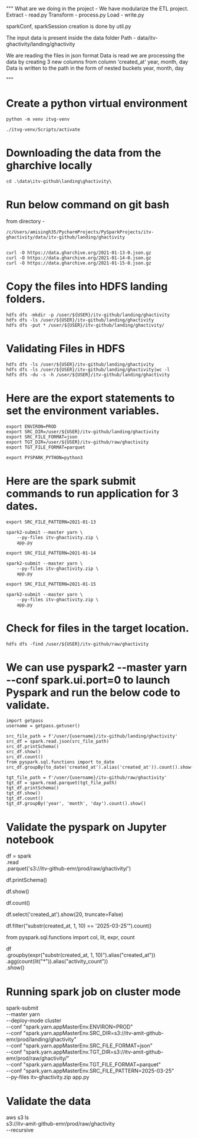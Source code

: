 """
What are we doing in the project - 
We have modularize the ETL project.
Extract - read.py
Transform - process.py
Load - write.py

sparkConf, sparkSession creation is done by util.py

The input data is present inside the data folder
Path - data/itv-ghactivity/landing/ghactivity

We are reading the files in json format
Data is read we are processing the data by creating 3
new columns from column 'created_at' 
year, month, day
Data is written to the path in the form of nested buckets
year, month, day

"""

# Create a python virtual environment

    python -m venv itvg-venv
    
    ./itvg-venv/Scripts/activate

# Downloading the data from the gharchive locally

    cd .\data\itv-github\landing\ghactivity\

# Run below command on git bash

from directory -
    
    /c/Users/amisingh35/PycharmProjects/PySparkProjects/itv-ghactivity/data/itv-github/landing/ghactivity


    curl -O https://data.gharchive.org/2021-01-13-0.json.gz
    curl -O https://data.gharchive.org/2021-01-14-0.json.gz
    curl -O https://data.gharchive.org/2021-01-15-0.json.gz

# Copy the files into HDFS landing folders.

    hdfs dfs -mkdir -p /user/${USER}/itv-github/landing/ghactivity
    hdfs dfs -ls /user/${USER}/itv-github/landing/ghactivity
    hdfs dfs -put * /user/${USER}/itv-github/landing/ghactivity/
 
# Validating Files in HDFS

    hdfs dfs -ls /user/${USER}/itv-github/landing/ghactivity
    hdfs dfs -ls /user/${USER}/itv-github/landing/ghactivity|wc -l
    hdfs dfs -du -s -h /user/${USER}/itv-github/landing/ghactivity

# Here are the export statements to set the environment variables.

    export ENVIRON=PROD
    export SRC_DIR=/user/${USER}/itv-github/landing/ghactivity
    export SRC_FILE_FORMAT=json
    export TGT_DIR=/user/${USER}/itv-github/raw/ghactivity
    export TGT_FILE_FORMAT=parquet
     
    export PYSPARK_PYTHON=python3

# Here are the spark submit commands to run application for 3 dates.

    export SRC_FILE_PATTERN=2021-01-13
     
    spark2-submit --master yarn \
        --py-files itv-ghactivity.zip \
        app.py
     
    export SRC_FILE_PATTERN=2021-01-14
     
    spark2-submit --master yarn \
        --py-files itv-ghactivity.zip \
        app.py
     
    export SRC_FILE_PATTERN=2021-01-15
     
    spark2-submit --master yarn \
        --py-files itv-ghactivity.zip \
        app.py

# Check for files in the target location.

    hdfs dfs -find /user/${USER}/itv-github/raw/ghactivity

# We can use pyspark2 --master yarn --conf spark.ui.port=0 to launch Pyspark and run the below code to validate.

    import getpass
    username = getpass.getuser()
     
    src_file_path = f'/user/{username}/itv-github/landing/ghactivity'
    src_df = spark.read.json(src_file_path)
    src_df.printSchema()
    src_df.show()
    src_df.count()
    from pyspark.sql.functions import to_date
    src_df.groupBy(to_date('created_at').alias('created_at')).count().show()
     
    tgt_file_path = f'/user/{username}/itv-github/raw/ghactivity'
    tgt_df = spark.read.parquet(tgt_file_path)
    tgt_df.printSchema()
    tgt_df.show()
    tgt_df.count()
    tgt_df.groupBy('year', 'month', 'day').count().show()

# Validate the pyspark on Jupyter notebook

df = spark \
    .read \
    .parquet('s3://itv-github-emr/prod/raw/ghactivity/')

df.printSchema()

df.show()

df.count()

df.select('created_at').show(20, truncate=False)

df.filter("substr(created_at, 1, 10) == '2025-03-25'").count()

from pyspark.sql.functions import col, lit, expr, count

df \
    .groupby(expr("substr(created_at, 1, 10)").alias("created_at")) \
    .agg(count(lit("*")).alias("activity_count")) \
    .show()

# Running spark job on cluster mode

spark-submit \
    --master yarn \
    --deploy-mode cluster \
    --conf "spark.yarn.appMasterEnv.ENVIRON=PROD" \
    --conf "spark.yarn.appMasterEnv.SRC_DIR=s3://itv-amit-github-emr/prod/landing/ghactivity" \
    --conf "spark.yarn.appMasterEnv.SRC_FILE_FORMAT=json" \
    --conf "spark.yarn.appMasterEnv.TGT_DIR=s3://itv-amit-github-emr/prod/raw/ghactivity/" \
    --conf "spark.yarn.appMasterEnv.TGT_FILE_FORMAT=parquet" \
    --conf "spark.yarn.appMasterEnv.SRC_FILE_PATTERN=2025-03-25" \
    --py-files itv-ghactivity.zip
    app.py

# Validate the data

aws s3 ls \
s3://itv-amit-github-emr/prod/raw/ghactivity \
--recursive